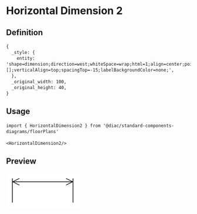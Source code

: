 # Horizontal Dimension 2

## Definition

```
{
  _style: { 
    entity: 'shape=dimension;direction=west;whiteSpace=wrap;html=1;align=center;points=[];verticalAlign=top;spacingTop=-15;labelBackgroundColor=none;',
  },
  _original_width: 100,
  _original_height: 40,
}
```

## Usage

```
import { HorizontalDimension2 } from '@diac/standard-components-diagrams/floorPlans'

<HorizontalDimension2/>
```

## Preview

<img src="./horizontal-dimension-2.png" width="200"/>
